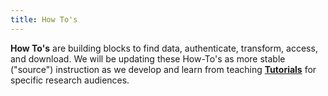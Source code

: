 ```yaml
---
title: How To's
---
```


**How To's** are building blocks to find data, authenticate, transform, access, and download. We will be updating these How-To's as more stable ("source") instruction as we develop and learn from teaching [**Tutorials**](../tutorials/index.qmd) for specific research audiences.